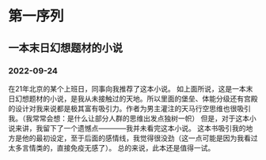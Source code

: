<!-- 最新更新在上 -->


# 第一序列
## 一本末日幻想题材的小说
### 2022-09-24
在21年北京的某个上班日，同事向我推荐了这本小说。
如上面所说，这是一本末日幻想题材的小说，是我从未接触过的天地。所以里面的堡垒、体能分级还有宫殿的设计对我来说都是极其富有吸引力。作者为男主灌注的天马行空思维也很吸引我。（我常常会想：是什么让部分人群的思维出发点独树一帜）
但是，对于这本小说来讲，我留下了一个遗憾点————我并未看完这本小说。
这本书吸引我的地方是他的最初设定，至于后面的感情线，我觉得很没劲（这一点可能是因为我看过太多言情类的，直接免疫无感了）。
总的来说，此本还是值得一试。


